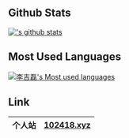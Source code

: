 ## Github Stats

[!['s github stats](https://github-readme-stats.vercel.app/api?username=lijilei-good&show_icons=true&theme=buefy&count_private=true&repo=github-readme-stats)](https://github.com/lijilei-good)

## Most Used Languages

[![李吉磊's Most used languages](https://github-readme-stats.vercel.app/api/top-langs/?username=lijilei-good&layout=compact&hide_border=true&langs_count=10)](https://github.com/lijilei-good)


## Link

| 个人站 | [102418.xyz](http://www.102418.xyz) |
| :----: | :---------------------------------: |
